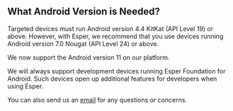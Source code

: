 ## What Android Version is Needed?

Targeted devices must run Android version 4.4 KitKat (API Level 19) or above. However, with Esper, we recommend that you use devices running Android version 7.0 Nougat (API Level 24) or above.

We now support the Android version 11 on our platform.

We will always support development devices running Esper Foundation for Android. Such devices open up additional features for developers when using Esper.


You can also send us an [email](mailto:support@esper.io) for any questions or concerns.